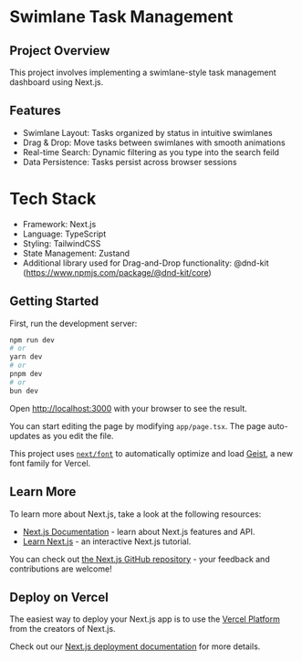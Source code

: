 
# Swimlane Task Management

## Project Overview
This project involves implementing a swimlane-style task management dashboard using Next.js.

## Features

- Swimlane Layout: Tasks organized by status in intuitive swimlanes
- Drag & Drop: Move tasks between swimlanes with smooth animations
- Real-time Search: Dynamic filtering as you type into the search feild
- Data Persistence: Tasks persist across browser sessions

# Tech Stack
- Framework: Next.js
- Language: TypeScript
- Styling: TailwindCSS
- State Management: Zustand
- Additional library used for Drag-and-Drop functionality: @dnd-kit (https://www.npmjs.com/package/@dnd-kit/core)




## Getting Started

First, run the development server:

```bash
npm run dev
# or
yarn dev
# or
pnpm dev
# or
bun dev
```

Open [http://localhost:3000](http://localhost:3000) with your browser to see the result.

You can start editing the page by modifying `app/page.tsx`. The page auto-updates as you edit the file.

This project uses [`next/font`](https://nextjs.org/docs/app/building-your-application/optimizing/fonts) to automatically optimize and load [Geist](https://vercel.com/font), a new font family for Vercel.

## Learn More

To learn more about Next.js, take a look at the following resources:

- [Next.js Documentation](https://nextjs.org/docs) - learn about Next.js features and API.
- [Learn Next.js](https://nextjs.org/learn) - an interactive Next.js tutorial.

You can check out [the Next.js GitHub repository](https://github.com/vercel/next.js) - your feedback and contributions are welcome!

## Deploy on Vercel

The easiest way to deploy your Next.js app is to use the [Vercel Platform](https://vercel.com/new?utm_medium=default-template&filter=next.js&utm_source=create-next-app&utm_campaign=create-next-app-readme) from the creators of Next.js.

Check out our [Next.js deployment documentation](https://nextjs.org/docs/app/building-your-application/deploying) for more details.
